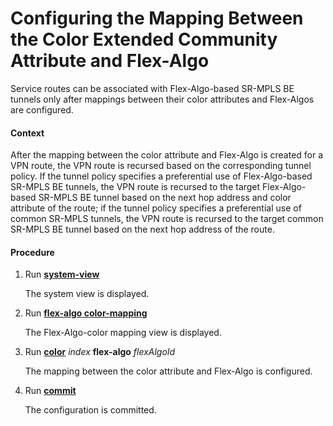 Configuring the Mapping Between the Color Extended Community Attribute and Flex-Algo
====================================================================================

Service routes can be associated with Flex-Algo-based SR-MPLS BE tunnels only after mappings between their color attributes and Flex-Algos are configured.

#### Context

After the mapping between the color attribute and Flex-Algo is created for a VPN route, the VPN route is recursed based on the corresponding tunnel policy. If the tunnel policy specifies a preferential use of Flex-Algo-based SR-MPLS BE tunnels, the VPN route is recursed to the target Flex-Algo-based SR-MPLS BE tunnel based on the next hop address and color attribute of the route; if the tunnel policy specifies a preferential use of common SR-MPLS tunnels, the VPN route is recursed to the target common SR-MPLS BE tunnel based on the next hop address of the route.


#### Procedure

1. Run [**system-view**](cmdqueryname=system-view)
   
   
   
   The system view is displayed.
2. Run [**flex-algo color-mapping**](cmdqueryname=flex-algo+color-mapping)
   
   
   
   The Flex-Algo-color mapping view is displayed.
3. Run [**color**](cmdqueryname=color) *index* **flex-algo** *flexAlgoId*
   
   
   
   The mapping between the color attribute and Flex-Algo is configured.
4. Run [**commit**](cmdqueryname=commit)
   
   
   
   The configuration is committed.